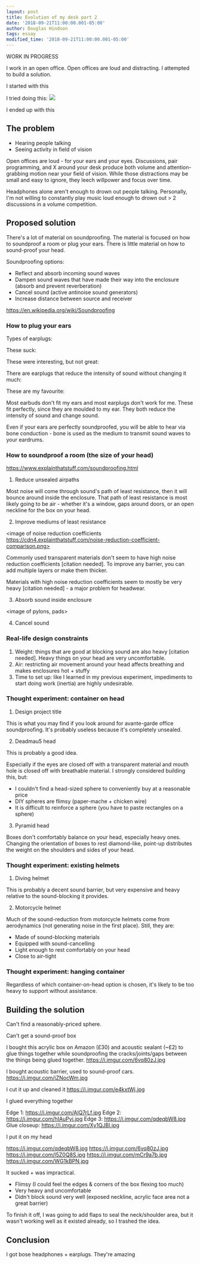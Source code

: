 ```yaml
---
layout: post
title: Evolution of my desk part 2 
date: '2018-09-21T11:00:00.001-05:00'
author: Douglas Hindson
tags: essay
modified_time: '2018-09-21T11:00:00.001-05:00'
---
```


WORK IN PROGRESS

I work in an open office. Open offices are loud and distracting. I attempted to build a solution.

I started with this
<picture of black headphones with earplugs>

I tried doing this:
<img src="https://i.imgur.com/6vq80zJ.jpg" style="max-width: 1024px; max-height: 800px; width: auto; height: auto;"><br/>

I ended up with this
<picture of bose with earplugs>


## The problem

* Hearing people talking
* Seeing activity in field of vision

Open offices are loud - for your ears and your eyes. Discussions, pair programming, and X around your desk produce both volume and attention-grabbing motion near your field of vision. While those distractions may be small and easy to ignore, they leech willpower and focus over time.

Headphones alone aren't enough to drown out people talking. Personally, I'm not willing to constantly play music loud enough to drown out > 2 discussions in a volume competition. 

## Proposed solution

There's a lot of material on soundproofing. The material is focused on how to soundproof a room or plug your ears. There is little material on how to sound-proof your head.

Soundproofing options:

* Reflect and absorb incoming sound waves
* Dampen sound waves that have made their way into the enclosure (absorb and prevent reverberation)
* Cancel sound (active antinoise sound generators)
* Increase distance between source and receiver

https://en.wikipedia.org/wiki/Soundproofing


### How to plug your ears

Types of earplugs:

These suck:
<picture of foam earplug>

These were interesting, but not great:
<picture of metal earplugs>

There are earplugs that reduce the intensity of sound without changing it much:
<picture of hi-fi earplugs>

These are my favourite:
<picture of custom molded earplugs>

Most earbuds don't fit my ears and most earplugs don't work for me. These fit perfectly, since they are moulded to my ear. They both reduce the intensity of sound and change sound.

Even if your ears are perfectly soundproofed, you will be able to hear via bone conduction - bone is used as the medium to transmit sound waves to your eardrums.

### How to soundproof a room (the size of your head)

https://www.explainthatstuff.com/soundproofing.html

1. Reduce unsealed airpaths

Most noise will come through sound's path of least resistance, then it will bounce around inside the enclosure. That path of least resistance is most likely going to be air - whether it's a window, gaps around doors, or an open neckline for the box on your head.

2. Improve mediums of least resistance

<image of noise reduction coefficients https://cdn4.explainthatstuff.com/noise-reduction-coefficient-comparison.png>

Commonly used transparent materials don't seem to have high noise reduction coefficients [citation needed]. To improve any barrier, you can add multiple layers or make them thicker.

Materials with high noise reduction coefficients seem to mostly be very heavy [citation needed] - a major problem for headwear. 

3. Absorb sound inside enclosure

<image of pylons, pads>

4. Cancel sound

### Real-life design constraints

1. Weight: things that are good at blocking sound are also heavy [citation needed]. Heavy things on your head are very uncomfortable.
2. Air: restricting air movement around your head affects breathing and makes enclosures hot + stuffy
3. Time to set up: like I learned in my previous experiment, impediments to start doing work (inertia) are highly undesirable.

### Thought experiment: container on head

1. Design project title

<Picture of existing cone thing>

This is what you may find if you look around for avante-garde office soundproofing. It's probably useless because it's completely unsealed.

2. Deadmau5 head

<picture of diy deadmau5 head>

This is probably a good idea.

Especially if the eyes are closed off with a transparent material and mouth hole is closed off with breathable material. I strongly considered building this, but:

* I couldn't find a head-sized sphere to conveniently buy at a reasonable price
* DIY spheres are flimsy (paper-mache + chicken wire)
* It is difficult to reinforce a sphere (you have to paste rectangles on a sphere)

3. Pyramid head

<picture of pyramid head>

Boxes don't comfortably balance on your head, especially heavy ones. Changing the orientation of boxes to rest diamond-like, point-up distributes the weight on the shoulders and sides of your head.

### Thought experiment: existing helmets

1. Diving helmet

<picture Scuba diving helmet>

This is probably a decent sound barrier, but very expensive and heavy relative to the sound-blocking it provides.

2. Motorcycle helmet

<picture of motorcycle helmet>
<link to helmet>

Much of the sound-reduction from motorcycle helmets come from aerodynamics (not generating noise in the first place). Still, they are:

* Made of sound-blocking materials
* Equipped with sound-cancelling
* Light enough to rest comfortably on your head
* Close to air-tight

### Thought experiment: hanging container

Regardless of which container-on-head option is chosen, it's likely to be too heavy to support without assistance.

<picture Hair fuzzing machines hanging from lamp pole>

<picture of me standing inside our curved lamp>

## Building the solution

Can't find a reasonably-priced sphere.

Can't get a sound-proof box

I bought this acrylic box on Amazon (£30) and acoustic sealant (~£2) to glue things together while soundproofing the cracks/joints/gaps between the things being glued together.
https://i.imgur.com/6vq80zJ.jpg

I bought acoustic barrier, used to sound-proof cars.
https://i.imgur.com/jZNocWm.jpg

I cut it up and cleaned it
https://i.imgur.com/e4kxtWj.jpg

I glued everything together

Edge 1: https://i.imgur.com/AlQ7rLf.jpg
Edge 2: https://i.imgur.com/hIAuPyi.jpg
Edge 3: https://i.imgur.com/qdeqbW8.jpg
Glue closeup: https://i.imgur.com/Xy1QJBl.jpg

I put it on my head

https://i.imgur.com/qdeqbW8.jpg
https://i.imgur.com/6vq80zJ.jpg
https://i.imgur.com/l5Z0Q8S.jpg
https://i.imgur.com/mCr9a7b.jpg
https://i.imgur.com/WG1kBPN.jpg

It sucked + was impractical.
* Flimsy (I could feel the edges & corners of the box flexing too much)
* Very heavy and uncomfortable
* Didn't block sound very well (exposed neckline, acrylic face area not a great barrier)

To finish it off, I was going to add flaps to seal the neck/shoulder area,
<picture of predator dreadlocks>
 but it wasn't working well as it existed already, so I trashed the idea.

## Conclusion

I got bose headphones + earplugs. They're amazing